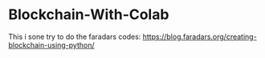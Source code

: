 # Blockchain-With-Colab
This i sone try to do the faradars codes:  https://blog.faradars.org/creating-blockchain-using-python/
